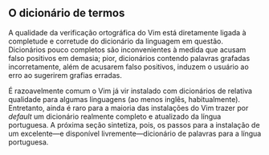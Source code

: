O dicionário de termos
----------------------

A qualidade da verificação ortográfica do Vim está diretamente ligada à
completude e corretude do dicionário da linguagem em questão.
Dicionários pouco completos são inconvenientes à medida que acusam falso
positivos em demasia; pior, dicionários contendo palavras grafadas
incorretamente, além de acusarem falso positivos, induzem o usuário ao
erro ao sugerirem grafias erradas.

É razoavelmente comum o Vim já vir instalado com dicionários de relativa
qualidade para algumas linguagens (ao menos inglês, habitualmente).
Entretanto, ainda é raro para a maioria das instalações do Vim trazer
por *default* um dicionário realmente completo e atualizado
da língua portuguesa. A próxima seção sintetiza, pois, os passos para a
instalação de um excelente—e disponível livremente—dicionário de
palavras para a língua portuguesa.
